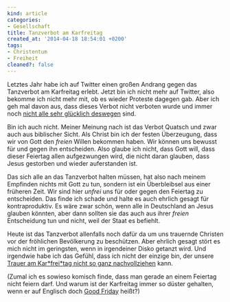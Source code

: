 ```yaml
---
kind: article
categories:
- Gesellschaft
title: Tanzverbot am Karfreitag
created_at: '2014-04-18 18:54:01 +0200'
tags:
- Christentum
- Freiheit
cleaned?: false
---
```


Letztes Jahr habe ich auf Twitter einen großen Andrang gegen das
Tanzverbot am Karfreitag erlebt. Jetzt bin ich nicht mehr auf Twitter,
also bekomme ich nicht mehr mit, ob es wieder Proteste dagegen gab. Aber
ich geh mal davon aus, dass dieses Verbot nicht verboten wurde und immer
noch [nicht alle sehr glücklich
deswegen](https://twitter.com/search?q=%23tanzverbot "Eine kurze Suche bestätigt: Ja es gab Proteste gegen ein Tanzverbot.")
sind.

Bin ich auch nicht. Meiner Meinung nach ist das Verbot Quatsch und zwar
auch aus biblischer Sicht. Als Christ bin ich der festen Überzeugung,
dass wir von Gott den *freien* Willen bekommen haben. Wir können uns
bewusst für und gegen ihn entscheiden. Also glaube ich nicht, dass Gott
will, dass dieser Feiertag allen aufgezwungen wird, die nicht daran
glauben, dass Jesus gestorben und wieder auferstanden ist.

Das sich alle an das Tanzverbot halten müssen, hat also nach meinem
Empfinden nichts mit Gott zu tun, sondern ist ein Über­bleibsel aus
einer früheren Zeit. Wir sind hier *unfrei* uns für oder gegen den
Feiertag zu entscheiden. Das finde ich schade und halte es auch ehrlich
gesagt für kontraproduktiv. Es wäre zwar schön, wenn alle in Deutschland
an Jesus glauben könnten, aber dann sollten sie das auch aus ihrer
*freien* Entscheidung tun und nicht, weil der Staat es befiehlt.

Heute ist das Tanzverbot allenfalls noch dafür da um uns trau­ernde
Christen vor der fröhlichen Bevölkerung zu beschützen. Aber ehrlich
gesagt stört es mich nicht im geringsten, wenn in irgendeiner Disko
getanzt wird. Und irgendwie habe ich das Ge­fühl, dass ich nicht der
einzige bin, der unsere [Trauer am Kar*­frei­*tag nicht so ganz
nachvollziehen](https://urtime2think.wordpress.com/2014/04/18/die-finstern/ "Lieber anerkennen und respektieren!")
kann.

(Zumal ich es sowieso komisch finde, dass man gerade an einem Feiertag
nicht feiern darf. Und warum ist der Karfreitag immer so düster
gehalten, wenn er auf Englisch doch [Good
Friday](https://en.wikipedia.org/wiki/Good_Friday) heißt?)
